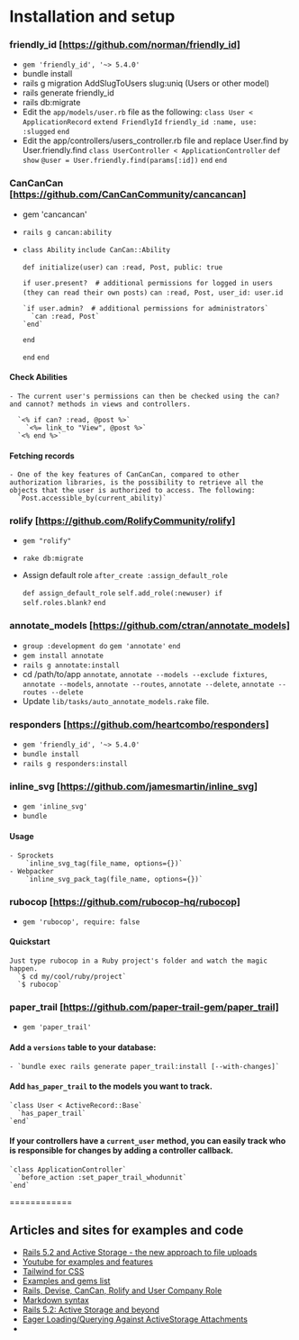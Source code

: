 # Installation and setup

### friendly_id [https://github.com/norman/friendly_id]

  - `gem 'friendly_id', '~> 5.4.0'`
  - bundle install
  - rails g migration AddSlugToUsers slug:uniq (Users or other model)
  - rails generate friendly_id
  - rails db:migrate
  - Edit the `app/models/user.rb` file as the following:
    `class User < ApplicationRecord`
      `extend FriendlyId`
      `friendly_id :name, use: :slugged`
    `end`
  - Edit the app/controllers/users_controller.rb file and replace User.find by User.friendly.find
      `class UserController < ApplicationController`
        `def show`
          `@user = User.friendly.find(params[:id])`
        `end`
      `end`


### CanCanCan [https://github.com/CanCanCommunity/cancancan]

  - gem 'cancancan'
  - `rails g cancan:ability`
  - `class Ability`
      `include CanCan::Ability`

      `def initialize(user)`
      `can :read, Post, public: true`

      `if user.present?  # additional permissions for logged in users (they can read their own posts)`
        `can :read, Post, user_id: user.id`

        `if user.admin?  # additional permissions for administrators`
          `can :read, Post`
        `end`
      `end`

      `end`
    `end`

  #### Check Abilities
    - The current user's permissions can then be checked using the can? and cannot? methods in views and controllers.

      `<% if can? :read, @post %>`
        `<%= link_to "View", @post %>`
      `<% end %>`

  #### Fetching records
    - One of the key features of CanCanCan, compared to other authorization libraries, is the possibility to retrieve all the objects that the user is authorized to access. The following:
      `Post.accessible_by(current_ability)`


### rolify [https://github.com/RolifyCommunity/rolify]
  - `gem "rolify"`
  - `rake db:migrate`
  - Assign default role
    `after_create :assign_default_role`

    `def assign_default_role`
      `self.add_role(:newuser) if self.roles.blank?`
    `end`


### annotate_models [https://github.com/ctran/annotate_models]

  - `group :development do`
      `gem 'annotate'`
    `end`
  - `gem install annotate`
  - `rails g annotate:install`
  - cd /path/to/app
      `annotate`, `annotate --models --exclude fixtures`, `annotate --models`, `annotate --routes`, `annotate --delete`, `annotate --routes --delete`
  - Update `lib/tasks/auto_annotate_models.rake` file.

### responders [https://github.com/heartcombo/responders]
  - `gem 'friendly_id', '~> 5.4.0'`
  - `bundle install`
  - `rails g responders:install`

### inline_svg [https://github.com/jamesmartin/inline_svg]

  - `gem 'inline_svg'`
  - `bundle`

  #### Usage
    - Sprockets
        `inline_svg_tag(file_name, options={})`
    - Webpacker
        `inline_svg_pack_tag(file_name, options={})`


### rubocop [https://github.com/rubocop-hq/rubocop]

  - `gem 'rubocop', require: false`
  
  #### Quickstart
    Just type rubocop in a Ruby project's folder and watch the magic happen.
      `$ cd my/cool/ruby/project`
      `$ rubocop`


### paper_trail [https://github.com/paper-trail-gem/paper_trail]

  - `gem 'paper_trail'`
  
  #### Add a `versions` table to your database:
    - `bundle exec rails generate paper_trail:install [--with-changes]`


  #### Add `has_paper_trail` to the models you want to track.
    `class User < ActiveRecord::Base`
      `has_paper_trail`
    `end`
  #### If your controllers have a `current_user` method, you can easily track who is responsible for changes by adding a controller callback.
    `class ApplicationController`
      `before_action :set_paper_trail_whodunnit`
    `end`


============

## Articles and sites for examples and code

  - [Rails 5.2 and Active Storage - the new approach to file uploads](https://prograils.com/posts/rails-5-2-active-storage-new-approach-to-file-uploads)
  - [Youtube for examples and features](https://www.youtube.com/c/Deanin/videos)
  - [Tailwind for CSS](https://tailwindcss.com/)
  - [Examples and gems list](https://briansigafoos.com/rails-gists/)
  - [Rails, Devise, CanCan, Rolify and User Company Role](https://coderwall.com/p/eudimq/rails-devise-cancan-rolify-and-user-company-role)
  - [Markdown syntax](https://www.markdownguide.org/basic-syntax)
  - [Rails 5.2: Active Storage and beyond](https://evilmartians.com/chronicles/rails-5-2-active-storage-and-beyond)
  - [Eager Loading/Querying Against ActiveStorage Attachments](https://jasoncharnes.com/eager-loading-querying-against-activestorage-attachments/)
  - 